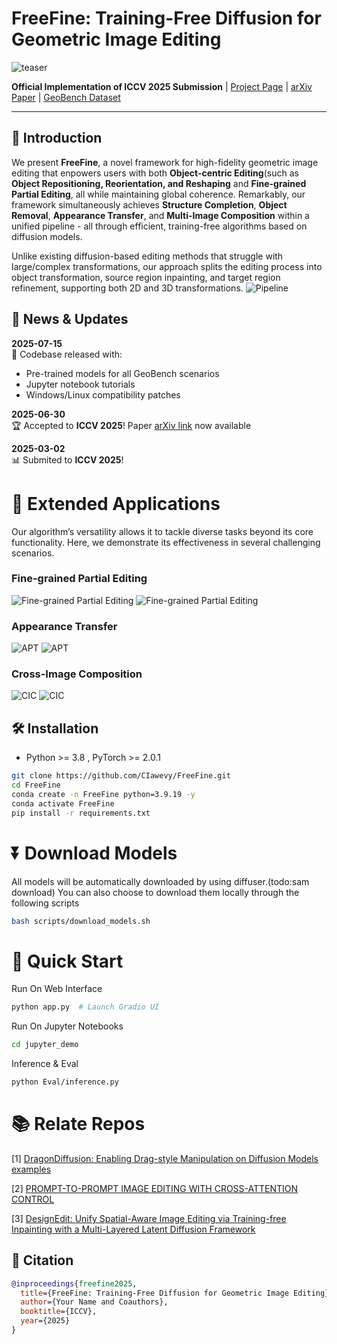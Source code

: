 # FreeFine: Training-Free Diffusion for Geometric Image Editing


![teaser](assets/teaser.png)



**Official Implementation of ICCV 2025 Submission** | [Project Page]() | [arXiv Paper]() | [GeoBench Dataset]()  

---

## 🌟 Introduction  
We present **FreeFine**, a novel framework for high-fidelity geometric image editing that enpowers users with both  **Object-centric Editing**(such as **Object Repositioning, Reorientation, and Reshaping** and **Fine-grained Partial Editing**, all while maintaining global coherence. Remarkably, our framework simultaneously achieves **Structure Completion**, **Object Removal**, **Appearance Transfer**, and **Multi-Image Composition** within a unified pipeline - all through efficient, training-free algorithms based on diffusion models.

Unlike existing diffusion-based editing methods that struggle with large/complex transformations, our approach splits the editing process into object transformation, source region inpainting, and target region refinement, supporting both 2D and 3D transformations.
![Pipeline](assets/pipeline.png)


## 📢 News & Updates  
**2025-07-15**  
🚀 Codebase released with:  
- Pre-trained models for all GeoBench scenarios  
- Jupyter notebook tutorials  
- Windows/Linux compatibility patches  

**2025-06-30**  
🏆 Accepted to **ICCV 2025**! Paper [arXiv link]() now available  

**2025-03-02**  
📊 Submited to **ICCV 2025**!


# 🌟 Extended Applications
Our algorithm’s versatility allows it to tackle diverse tasks beyond its core functionality. Here, we demonstrate its effectiveness in several challenging scenarios.
### **Fine-grained Partial Editing**  
![Fine-grained Partial Editing](assets/Partial-edit-0.png)
![Fine-grained Partial Editing](assets/Partial-edit-2.png)

### **Appearance Transfer**
![APT](assets/Appearance-transfer-2.png)
![APT](assets/Appearance-transfer-0.png)

### **Cross-Image Composition**
![CIC](assets/Cross-image-composition-0.png)
![CIC](assets/Cross-image-composition-2.png)
## 🛠️ Installation  

- Python >= 3.8 , PyTorch >= 2.0.1
```bash
git clone https://github.com/CIawevy/FreeFine.git
cd FreeFine
conda create -n FreeFine python=3.9.19 -y
conda activate FreeFine
pip install -r requirements.txt
```

# ⏬ Download Models 
All models will be automatically downloaded by using diffuser.(todo:sam download) You can also choose to download them locally through the following scripts
```bash
bash scripts/download_models.sh
```
# 🚀 Quick Start 
Run On Web Interface
```bash
python app.py  # Launch Gradio UI  
```
Run On Jupyter Notebooks
```bash
cd jupyter_demo
```
Inference & Eval
```bash
python Eval/inference.py
```

# 📚 Relate Repos
[1] <a href="https://github.com/MC-E/DragonDiffusion>DragonDiffusion">DragonDiffusion: Enabling Drag-style Manipulation on Diffusion Models</a>
[examples](examples)</p>
[2] <a href=https://github.com/google/prompt-to-prompt>PROMPT-TO-PROMPT IMAGE EDITING
 WITH CROSS-ATTENTION CONTROL</a>
</p>
[3] <a href=https://github.com/design-edit/DesignEdit>DesignEdit: Unify Spatial-Aware Image Editing via Training-free Inpainting with a Multi-Layered Latent Diffusion Framework</a>
</p>


## 📜 Citation  
```bibtex
@inproceedings{freefine2025,
  title={FreeFine: Training-Free Diffusion for Geometric Image Editing}, 
  author={Your Name and Coauthors},
  booktitle={ICCV}, 
  year={2025}
}


